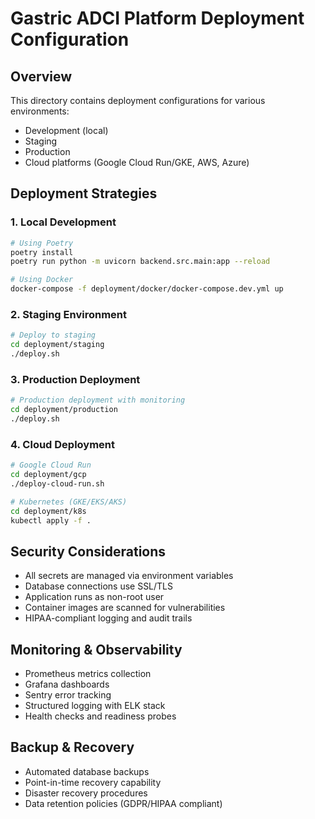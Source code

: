 # Gastric ADCI Platform Deployment Configuration

## Overview
This directory contains deployment configurations for various environments:
- Development (local)
- Staging
- Production
- Cloud platforms (Google Cloud Run/GKE, AWS, Azure)

## Deployment Strategies

### 1. Local Development
```bash
# Using Poetry
poetry install
poetry run python -m uvicorn backend.src.main:app --reload

# Using Docker
docker-compose -f deployment/docker/docker-compose.dev.yml up
```

### 2. Staging Environment
```bash
# Deploy to staging
cd deployment/staging
./deploy.sh
```

### 3. Production Deployment
```bash
# Production deployment with monitoring
cd deployment/production
./deploy.sh
```

### 4. Cloud Deployment
```bash
# Google Cloud Run
cd deployment/gcp
./deploy-cloud-run.sh

# Kubernetes (GKE/EKS/AKS)
cd deployment/k8s
kubectl apply -f .
```

## Security Considerations

- All secrets are managed via environment variables
- Database connections use SSL/TLS
- Application runs as non-root user
- Container images are scanned for vulnerabilities
- HIPAA-compliant logging and audit trails

## Monitoring & Observability

- Prometheus metrics collection
- Grafana dashboards
- Sentry error tracking
- Structured logging with ELK stack
- Health checks and readiness probes

## Backup & Recovery

- Automated database backups
- Point-in-time recovery capability
- Disaster recovery procedures
- Data retention policies (GDPR/HIPAA compliant)
